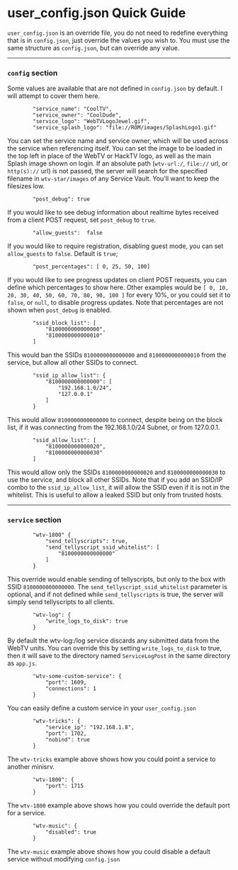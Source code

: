 # user_config.json Quick Guide
`user_config.json` is an override file, you do not need to redefine everything that is in `config.json`, just override the values you wish to. You must use the same structure as `config.json`, but can override any value.

---

### `config` section
Some values are available that are not defined in `config.json` by default. I will attempt to cover them here.
```
		"service_name": "CoolTV",
		"service_owner": "CoolDude",
		"service_logo": "WebTVLogoJewel.gif",
		"service_splash_logo": "file://ROM/images/SplashLogo1.gif"
```
You can set the service name and service owner, which will be used across the service when referencing itself.
You can set the image to be loaded in the top left in place of the WebTV or HackTV logo, as well as the main Splash image shown on login.
If an absolute path (`wtv-url:/`, `file://` url, or `http(s)://` url) is not passed, the server will search for the specified filename in `wtv-star/images` of any Service Vault. You'll want to keep the filesizes low.
```
		"post_debug": true
```
If you would like to see debug information about realtime bytes received from a client POST request, set `post_debug` to `true`.
```
		"allow_guests":  false
```
If you would like to require registration, disabling guest mode, you can set `allow_guests` to `false`. Default is `true`;
```
		"post_percentages": [ 0, 25, 50, 100]
```
If you would like to see progress updates on client POST requests, you can define which percentages to show here. Other examples would be `[ 0, 10, 20, 30, 40, 50, 60, 70, 80, 90, 100 ]` for every 10%, or you could set it to `false`, or `null`, to disable progress updates. Note that percentages are not shown when `post_debug` is enabled.
```
		"ssid_block_list": [
			"8100000000000000",
			"8100000000000010"
		]
```
This would ban the SSIDs `8100000000000000` and `8100000000000010` from the service, but allow all other SSIDs to connect.
```
		"ssid_ip_allow_list": {
			"8100000000000000": [
				"192.168.1.0/24",
				"127.0.0.1"
			]
		}
```
This would allow `8100000000000000` to connect, despite being on the block list, if it was connecting from the 192.168.1.0/24 Subnet, or from 127.0.0.1.
```
		"ssid_allow_list": [
			"8100000000000020",
			"8100000000000030"
		]
```
This would allow only the SSIDs `8100000000000020` and `8100000000000030` to use the service, and block all other SSIDs. Note that if you add an SSID/IP combo to the `ssid_ip_allow_list`, it will allow the SSID even if it is not in the whitelist. This is useful to allow a leaked SSID but only from trusted hosts.

---
### `service` section

```
		"wtv-1800" {
			"send_tellyscripts": true,
			"send_tellyscript_ssid_whitelist": [
				"8100000000000000"
			]
		}
```
This override would enable sending of tellyscripts, but only to the box with SSID `8100000000000000`. The `send_tellyscript_ssid_whitelist` parameter is optional, and if not defined while `send_tellyscripts` is true, the server will simply send tellyscripts to all clients.
```
		"wtv-log": {
			"write_logs_to_disk": true
		}
```		
By default the wtv-log:/log service discards any submitted data from the WebTV units. You can override this by setting `write_logs_to_disk` to true, then it will save to the directory named `ServiceLogPost` in the same directory as `app.js`.

```
		"wtv-some-custom-service": {
			"port": 1609,
			"connections": 1
		}
```
You can easily define a custom service in your `user_config.json`

```
		"wtv-tricks": {
			"service_ip": "192.168.1.8",
			"port": 1702,
			"nobind": true
		}
```
The `wtv-tricks` example above shows how you could point a service to another minisrv.
```
		"wtv-1800": {
			"port": 1715
		}
```
The `wtv-1800` example above shows how you could override the default port for a service.

```
		"wtv-music": {
			"disabled": true
		}
```
The `wtv-music` example above shows how you could disable a default service without modifying `config.json`
